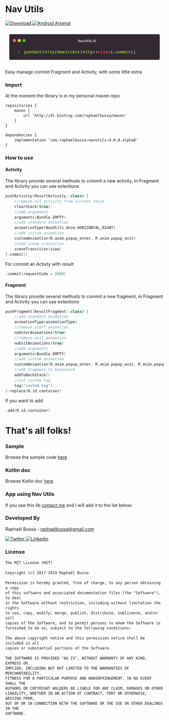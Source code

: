 # Nav Utils 
[![Download](https://api.bintray.com/packages/raphaelbussa/maven/navutils/images/download.svg) ](https://bintray.com/raphaelbussa/maven/navutils/_latestVersion) [![Android Arsenal](https://img.shields.io/badge/Android%20Arsenal-NavUtils-brightgreen.svg?style=flat)](https://android-arsenal.com/details/1/7685)


![Logo](https://raw.githubusercontent.com/raphaelbussa/NavUtils/master/img/code.png)

Easy manage commit Fragment and Activity, with some little extra

### Import
At the moment the library is in my personal maven repo

```Gradle
repositories {
    maven {
        url 'http://dl.bintray.com/raphaelbussa/maven'
    }
}
```

```Gradle
dependencies {
    implementation 'com.raphaelbussa:navutils:4.0.0.alpha8'
}
```
### How to use
#### Activity
The library provide several methods to commit a new activity, in Fragment and Activity you can use extentions

```Kotlin
pushActivity(ResultActivity::class) {
    //remove all activity from current stack 
    clearStack(true)
    //add arguments 
    arguments(Bundle.EMPTY)
    //add standard animation
    animationType(NavUtils.Anim.HORIZONTAL_RIGHT)
    //add custom animation
    customAnimation(R.anim.popup_enter, R.anim.popup_exit)
    //add scene transition
    sceneTransition(view)     
}.commit()
```
For commit an Activty with result

```Kotlin
.commit(requestCode = 9000)
```
#### Fragment
The library provide several methods to commit a new fragment, in Fragment and Activity you can use extentions

```Kotlin
pushFragment(ResultFragment::class) {
    //add standard animation
    animationType(animationType)
    //remove start animation
    noEnterAnimations(true)
    //remove exit animation
    noExitAnimations(true)
    //add arguments 
    arguments(Bundle.EMPTY)
    //add custom animation
    customAnimation(R.anim.popup_enter, R.anim.popup_exit, R.anim.popup_enter, R.anim.popup_exit)
    //add fragment to backstack
    addToBackStack()
    //set custom tag
    tag("custom tag")
}.replace(R.id.container)
```
If you want to add

```Kotlin
.add(R.id.container)
```

# That's all folks!

### Sample
Browse the sample code [here](https://github.com/raphaelbussa/NavUtils/tree/master/sample)

### Kotlin doc
Browse Kotlin doc [here](https://raphaelbussa.github.io/NavUtils/library/)

### App using Nav Utils
If you use this lib [contact me](mailto:raphaelbussa@gmail.com?subject=NavUtils) and I will add it to the list below:

### Developed By
Raphaël Bussa - [raphaelbussa@gmail.com](mailto:raphaelbussa@gmail.com)

[ ![Twitter](https://raw.githubusercontent.com/raphaelbussa/NavUtils/master/img/social/twitter-icon.png) ](https://twitter.com/raphaelbussa)[ ![Linkedin](https://raw.githubusercontent.com/raphaelbussa/NavUtils/master/img/social/linkedin-icon.png) ](https://www.linkedin.com/in/raphaelbussa)

### License
```
The MIT License (MIT)

Copyright (c) 2017-2019 Raphaël Bussa

Permission is hereby granted, free of charge, to any person obtaining a copy
of this software and associated documentation files (the "Software"), to deal
in the Software without restriction, including without limitation the rights
to use, copy, modify, merge, publish, distribute, sublicense, and/or sell
copies of the Software, and to permit persons to whom the Software is
furnished to do so, subject to the following conditions:

The above copyright notice and this permission notice shall be included in all
copies or substantial portions of the Software.

THE SOFTWARE IS PROVIDED "AS IS", WITHOUT WARRANTY OF ANY KIND, EXPRESS OR
IMPLIED, INCLUDING BUT NOT LIMITED TO THE WARRANTIES OF MERCHANTABILITY,
FITNESS FOR A PARTICULAR PURPOSE AND NONINFRINGEMENT. IN NO EVENT SHALL THE
AUTHORS OR COPYRIGHT HOLDERS BE LIABLE FOR ANY CLAIM, DAMAGES OR OTHER
LIABILITY, WHETHER IN AN ACTION OF CONTRACT, TORT OR OTHERWISE, ARISING FROM,
OUT OF OR IN CONNECTION WITH THE SOFTWARE OR THE USE OR OTHER DEALINGS IN THE
SOFTWARE.
```
